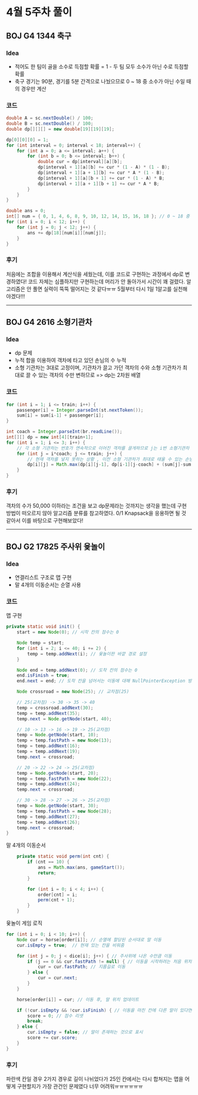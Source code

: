#  4월 5주차 풀이
## BOJ G4 1344 축구
### **Idea**
- 적어도 한 팀이 골을 소수로 득점할 확률 = 1 - 두 팀 모두 소수가 아닌 수로 득점할 확률
- 축구 경기는 90분, 경기를 5분 간격으로 나눴으므로 0 ~ 18 중 소수가 아닌 수일 때의 경우만 계산

### 코드
```java
double A = sc.nextDouble() / 100;
double B = sc.nextDouble() / 100;
double dp[][][] = new double[19][19][19];

dp[0][0][0] = 1;
for (int interval = 0; interval < 18; interval++) {
	for (int a = 0; a <= interval; a++) {
		for (int b = 0; b <= interval; b++) {
			double cur = dp[interval][a][b];
			dp[interval + 1][a][b] += cur * (1 - A) * (1 - B);
			dp[interval + 1][a + 1][b] += cur * A * (1 - B);
			dp[interval + 1][a][b + 1] += cur * (1 - A) * B;
			dp[interval + 1][a + 1][b + 1] += cur * A * B;
		}
	}
}

double ans = 0;
int[] num = { 0, 1, 4, 6, 8, 9, 10, 12, 14, 15, 16, 18 }; // 0 ~ 18 중 소수가 아닌 수일 때의 경우
for (int i = 0; i < 12; i++) {
	for (int j = 0; j < 12; j++) {
		ans += dp[18][num[i]][num[j]];
	}
}
```

### 후기

처음에는 조합을 이용해서 계산식을 세웠는데, 이를 코드로 구현하는 과정에서 dp로 변경하였다!
코드 자체는 심플하지만 구현하는데 머리가 안 돌아가서 시간이 꽤 걸렸다.
알고리즘은 안 풀면 실력이 뚝뚝 떨어지는 것 같다ㅠㅠ 5월부터 다시 1일 1알고를 실천해야겠다!!! 

---

## BOJ G4 2616 소형기관차
### **Idea**
- dp 문제
- 누적 합을 이용하여 객차에 타고 있던 손님의 수 누적
- 소형 기관차는 3대로 고정이며, 기관차가 끌고 가던 객차의 수와 소형 기관차가 최대로 끌 수 있는 객차의 수만 변하므로 => dp는 2차원 배열

### 코드
```java
for (int i = 1; i <= train; i++) {
	passenger[i] = Integer.parseInt(st.nextToken());
	sum[i] = sum[i-1] + passenger[i];
}

int coach = Integer.parseInt(br.readLine());
int[][] dp = new int[4][train+1];
for (int i = 1; i <= 3; i++) {
	// 각 소형 기관차는 번호가 연속적으로 이어진 객차를 끌게하므로 j는 i번 소형기관차 * 소형 기관차가 최대로 끌 수 있는 객차의 수부터 시작  
	for (int j = i*coach; j <= train; j++) {
		// 현재 객차를 넣지 못하는 상황 , 이전 소형 기관차가 최대로 태울 수 있는 손님의 수 + 그 이후부터 j객차까지 타고 있던 손님의 수
		dp[i][j] = Math.max(dp[i][j-1], dp[i-1][j-coach] + (sum[j]-sum[j-coach]));
	}
}
```

### 후기

객차의 수가 50,000 이하라는 조건을 보고 dp문제라는 것까지는 생각을 했는데 구현 방법이 떠오르지 않아 알고리즘 분류를 참고하였다. 0/1 Knapsack을 응용하면 될 것 같아서 이를 바탕으로 구현해보았다!

----

## BOJ G2 17825 주사위 윷놀이
### **Idea**
- 연결리스트 구조로 맵 구현
- 말 4개의 이동순서는 순열 사용 

### 코드
맵 구현

```java
private static void init() {
	start = new Node(0); // 시작 칸의 점수는 0

	Node temp = start;
	for (int i = 2; i <= 40; i += 2) {
		temp = temp.addNext(i); // 윷놀이판 바깥 경로 설정
	}

	Node end = temp.addNext(0); // 도착 칸의 점수는 0
	end.isFinish = true;
	end.next = end; // 도착 칸을 넘어서는 이동에 대해 NullPointerException 방지

	Node crossroad = new Node(25); // 교차점(25)

	// 25(교차점) -> 30 -> 35 -> 40
	temp = crossroad.addNext(30);
	temp = temp.addNext(35);
	temp.next = Node.getNode(start, 40);

	// 10 -> 13 -> 16 -> 19 -> 25(교차점)
	temp = Node.getNode(start, 10);
	temp = temp.fastPath = new Node(13);
	temp = temp.addNext(16);
	temp = temp.addNext(19);
	temp.next = crossroad;

	// 20 -> 22 -> 24 -> 25(교차점)
	temp = Node.getNode(start, 20);
	temp = temp.fastPath = new Node(22);
	temp = temp.addNext(24);
	temp.next = crossroad;

	// 30 -> 28 -> 27 -> 26 -> 25(교차점)
	temp = Node.getNode(start, 30);
	temp = temp.fastPath = new Node(28);
	temp = temp.addNext(27);
	temp = temp.addNext(26);
	temp.next = crossroad;
}
```

말 4개의 이동순서

```java
	private static void perm(int cnt) {
		if (cnt == 10) {
			ans = Math.max(ans, gameStart());
			return;
		}

		for (int i = 0; i < 4; i++) {
			order[cnt] = i;
			perm(cnt + 1);
		}
	}
```

윷놀이 게임 로직

```java
for (int i = 0; i < 10; i++) {
	Node cur = horse[order[i]]; // 순열에 할당된 순서대로 말 이동
	cur.isEmpty = true;  // 현재 있는 칸을 비워줌

	for (int j = 0; j < dice[i]; j++) { // 주사위에 나온 수만큼 이동
		if (j == 0 && cur.fastPath != null) { // 이동을 시작하려는 처음 위치가 파란색 칸이면
			cur = cur.fastPath; // 지름길로 이동
		} else {
			cur = cur.next;
		}
	}

	horse[order[i]] = cur; // 이동 후, 말 위치 업데이트

	if (!cur.isEmpty && !cur.isFinish) { // 이동을 마친 칸에 다른 말이 있다면, 해당 말은 고를 수 없다
		score = 0; // 점수 리셋
		break;
	} else {
		cur.isEmpty = false; // 말이 존재하는 것으로 표시
		score += cur.score;
	}
}
```


### 후기

파란색 칸일 경우 2가지 경우로 길이 나뉘었다가 25인 칸에서는 다시 합쳐지는 맵을 어떻게 구현할지가 가장 관건인 문제였다
너무 어려워ㅠㅠㅠㅠㅠㅠ